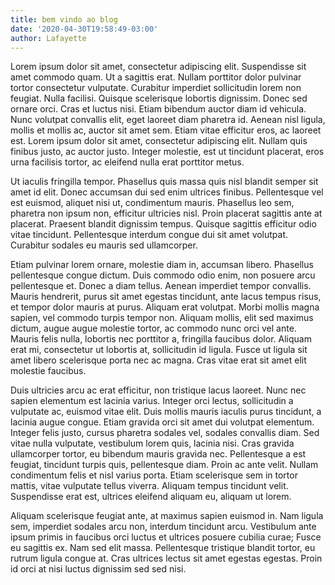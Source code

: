 ```yaml
---
title: bem vindo ao blog
date: '2020-04-30T19:58:49-03:00'
author: Lafayette
---
```

Lorem ipsum dolor sit amet, consectetur adipiscing elit. Suspendisse sit amet commodo quam. Ut a sagittis erat. Nullam porttitor dolor pulvinar tortor consectetur vulputate. Curabitur imperdiet sollicitudin lorem non feugiat. Nulla facilisi. Quisque scelerisque lobortis dignissim. Donec sed ornare orci. Cras et luctus nisi. Etiam bibendum auctor diam id vehicula. Nunc volutpat convallis elit, eget laoreet diam pharetra id. Aenean nisl ligula, mollis et mollis ac, auctor sit amet sem. Etiam vitae efficitur eros, ac laoreet est. Lorem ipsum dolor sit amet, consectetur adipiscing elit. Nullam quis finibus justo, ac auctor justo. Integer molestie, est ut tincidunt placerat, eros urna facilisis tortor, ac eleifend nulla erat porttitor metus.

Ut iaculis fringilla tempor. Phasellus quis massa quis nisl blandit semper sit amet id elit. Donec accumsan dui sed enim ultrices finibus. Pellentesque vel est euismod, aliquet nisi ut, condimentum mauris. Phasellus leo sem, pharetra non ipsum non, efficitur ultricies nisl. Proin placerat sagittis ante at placerat. Praesent blandit dignissim tempus. Quisque sagittis efficitur odio vitae tincidunt. Pellentesque interdum congue dui sit amet volutpat. Curabitur sodales eu mauris sed ullamcorper.

Etiam pulvinar lorem ornare, molestie diam in, accumsan libero. Phasellus pellentesque congue dictum. Duis commodo odio enim, non posuere arcu pellentesque et. Donec a diam tellus. Aenean imperdiet tempor convallis. Mauris hendrerit, purus sit amet egestas tincidunt, ante lacus tempus risus, et tempor dolor mauris at purus. Aliquam erat volutpat. Morbi mollis magna sapien, vel commodo turpis tempor non. Aliquam mollis, elit sed maximus dictum, augue augue molestie tortor, ac commodo nunc orci vel ante. Mauris felis nulla, lobortis nec porttitor a, fringilla faucibus dolor. Aliquam erat mi, consectetur ut lobortis at, sollicitudin id ligula. Fusce ut ligula sit amet libero scelerisque porta nec ac magna. Cras vitae erat sit amet elit molestie faucibus.

Duis ultricies arcu ac erat efficitur, non tristique lacus laoreet. Nunc nec sapien elementum est lacinia varius. Integer orci lectus, sollicitudin a vulputate ac, euismod vitae elit. Duis mollis mauris iaculis purus tincidunt, a lacinia augue congue. Etiam gravida orci sit amet dui volutpat elementum. Integer felis justo, cursus pharetra sodales vel, sodales convallis diam. Sed vitae nulla vulputate, vestibulum lorem quis, lacinia nisi. Cras gravida ullamcorper tortor, eu bibendum mauris gravida nec. Pellentesque a est feugiat, tincidunt turpis quis, pellentesque diam. Proin ac ante velit. Nullam condimentum felis et nisl varius porta. Etiam scelerisque sem in tortor mattis, vitae vulputate tellus viverra. Aliquam tempus tincidunt velit. Suspendisse erat est, ultrices eleifend aliquam eu, aliquam ut lorem.

Aliquam scelerisque feugiat ante, at maximus sapien euismod in. Nam ligula sem, imperdiet sodales arcu non, interdum tincidunt arcu. Vestibulum ante ipsum primis in faucibus orci luctus et ultrices posuere cubilia curae; Fusce eu sagittis ex. Nam sed elit massa. Pellentesque tristique blandit tortor, eu rutrum ligula congue at. Cras ultrices lectus sit amet egestas egestas. Proin id orci at nisi luctus dignissim sed sed nisi.